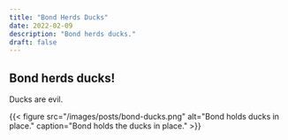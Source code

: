 ```yaml
---
title: "Bond Herds Ducks"
date: 2022-02-09
description: "Bond herds ducks."
draft: false
---
```


## Bond herds ducks!

Ducks are evil.

{{< figure src="/images/posts/bond-ducks.png" alt="Bond holds ducks in place."  caption="Bond holds the ducks in place." >}}
